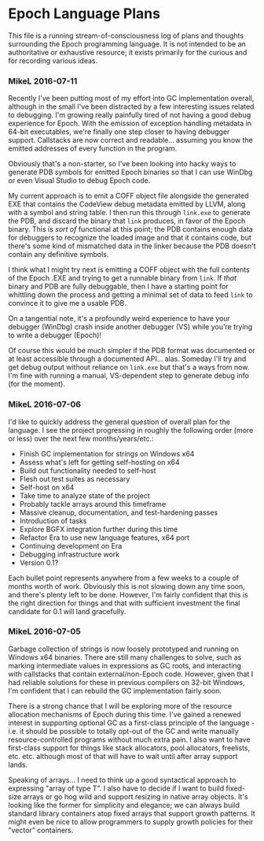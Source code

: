 # Epoch Language Plans
This file is a running stream-of-consciousness log of plans and thoughts surrounding the Epoch programming language. It is not intended to be an authoritative or exhaustive resource; it exists primarily for the curious and for recording various ideas.
  
  
### MikeL 2016-07-11
Recently I've been putting most of my effort into GC implementation overall, although in the small I've been distracted by a few interesting issues related to debugging. I'm growing really painfully tired of not having a good debug experience for Epoch. With the emission of exception handling metadata in 64-bit executables, we're finally one step closer to having debugger support. Callstacks are now correct and readable... assuming you know the emitted addresses of every function in the program.

Obviously that's a non-starter, so I've been looking into hacky ways to generate PDB symbols for emitted Epoch binaries so that I can use WinDbg or even Visual Studio to debug Epoch code.

My current approach is to emit a COFF object file alongside the generated EXE that contains the CodeView debug metadata emitted by LLVM, along with a symbol and string table. I then run this through `link.exe` to generate the PDB, and discard the binary that `link` produces, in favor of the Epoch binary. This is *sort of* functional at this point; the PDB contains enough data for debuggers to recognize the loaded image and that it contains code, but there's some kind of mismatched data in the linker because the PDB doesn't contain any definitive symbols.

I think what I might try next is emitting a COFF object with the full contents of the Epoch .EXE and trying to get a runnable binary from `link`. If *that* binary and PDB are fully debuggable, then I have a starting point for whittling down the process and getting a minimal set of data to feed `link` to convince it to give me a usable PDB.

On a tangential note, it's a profoundly weird experience to have your debugger (WinDbg) crash inside another debugger (VS) while you're trying to write a debugger (Epoch)!

Of course this would be much simpler if the PDB format was documented or at least accessible through a documented API... alas. Someday I'll try and get debug output without reliance on `link.exe` but that's a ways from now. I'm fine with running a manual, VS-dependent step to generate debug info (for the moment).
  
  
### MikeL 2016-07-06
I'd like to quickly address the general question of overall plan for the language. I see the project progressing in roughly the following order (more or less) over the next few months/years/etc.:

 * Finish GC implementation for strings on Windows x64
 * Assess what's left for getting self-hosting on x64
 * Build out functionality needed to self-host
 * Flesh out test suites as necessary
 * Self-host on x64
 * Take time to analyze state of the project
 * Probably tackle arrays around this timeframe
 * Massive cleanup, documentation, and test-hardening passes
 * Introduction of tasks
 * Explore BGFX integration further during this time
 * Refactor Era to use new language features, x64 port
 * Continuing development on Era
 * Debugging infrastructure work
 * Version 0.1?

Each bullet point represents anywhere from a few weeks to a couple of months worth of work. Obviously this is not slowing down any time soon, and there's plenty left to be done. However, I'm fairly confident that this is the right direction for things and that with sufficient investment the final candidate for 0.1 will land gracefully.
  
  
### MikeL 2016-07-05
Garbage collection of strings is now loosely prototyped and running on Windows x64 binaries. There are still many challenges to solve, such as marking intermediate values in expressions as GC roots, and interacting with callstacks that contain external/non-Epoch code. However, given that I had reliable solutions for these in previous compilers on 32-bit Windows, I'm confident that I can rebuild the GC implementation fairly soon.

There is a strong chance that I will be exploring more of the resource allocation mechanisms of Epoch during this time. I've gained a renewed interest in supporting optional GC as a first-class principle of the language - i.e. it should be possible to totally opt-out of the GC and write manually resource-controlled programs without much extra pain. I also want to have first-class support for things like stack allocators, pool allocators, freelists, etc. etc. although most of that will have to wait until after array support lands.

Speaking of arrays... I need to think up a good syntactical approach to expressing "array of type T". I also have to decide if I want to build fixed-size arrays or go hog wild and support resizing in native array objects. It's looking like the former for simplicity and elegance; we can always build standard library containers atop fixed arrays that support growth patterns. It might even be nice to allow programmers to supply growth policies for their "vector" containers.


